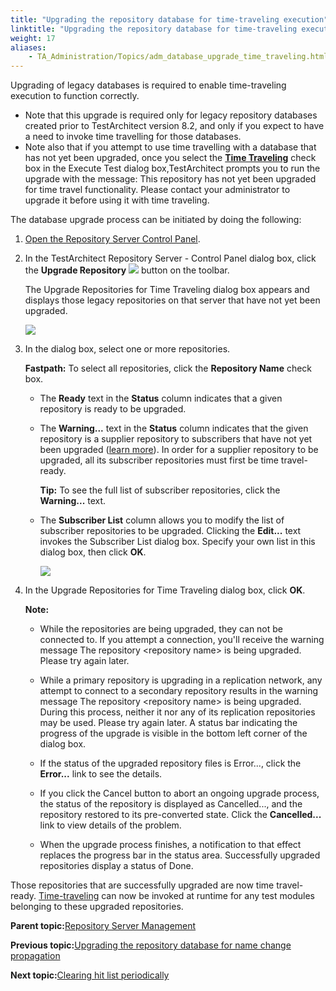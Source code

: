 ```yaml
--- 
title: "Upgrading the repository database for time-traveling execution"
linktitle: "Upgrading the repository database for time-traveling execution"
weight: 17
aliases: 
    - TA_Administration/Topics/adm_database_upgrade_time_traveling.html
---
```


Upgrading of legacy databases is required to enable time-traveling execution to function correctly.

-   Note that this upgrade is required only for legacy repository databases created prior to TestArchitect version 8.2, and only if you expect to have a need to invoke time travelling for those databases.
-   Note also that if you attempt to use time travelling with a database that has not yet been upgraded, once you select the [**Time Traveling**](../../TA_Help/Topics/ug_time_traveling_execution.md#cmd_ihj_gjf_5s) check box in the Execute Test dialog box,TestArchitect prompts you to run the upgrade with the message: This repository has not yet been upgraded for time travel functionality. Please contact your administrator to upgrade it before using it with time traveling.

The database upgrade process can be initiated by doing the following:

1.  [Open the Repository Server Control Panel](Repo_server_management_launching.md).

2.  In the TestArchitect Repository Server - Control Panel dialog box, click the **Upgrade Repository** ![](/images/TA_Administration/Images/upgrade_database_btn.png) button on the toolbar.

    The Upgrade Repositories for Time Traveling dialog box appears and displays those legacy repositories on that server that have not yet been upgraded.

    ![](/images/TA_Administration/Images/upgrade_database_time_traveling_dialog.png)

3.  In the dialog box, select one or more repositories.

    **Fastpath:** To select all repositories, click the **Repository Name** check box.

    -   The **Ready** text in the **Status** column indicates that a given repository is ready to be upgraded.
    -   The **Warning...** text in the **Status** column indicates that the given repository is a supplier repository to subscribers that have not yet been upgraded \([learn more](../../TA_Help/Topics/Project_subscription.md)\). In order for a supplier repository to be upgraded, all its subscriber repositories must first be time travel-ready.

        **Tip:** To see the full list of subscriber repositories, click the **Warning...** text.

    -   The **Subscriber List** column allows you to modify the list of subscriber repositories to be upgraded. Clicking the **Edit...** text invokes the Subscriber List dialog box. Specify your own list in this dialog box, then click **OK**.

        ![](/images/TA_Administration/Images/adm_subcriber_list_dlg.png)

4.  In the Upgrade Repositories for Time Traveling dialog box, click **OK**.

    **Note:**

    -   While the repositories are being upgraded, they can not be connected to. If you attempt a connection, you'll receive the warning message The repository <repository name\> is being upgraded. Please try again later.
    -   While a primary repository is upgrading in a replication network, any attempt to connect to a secondary repository results in the warning message The repository <repository name\> is being upgraded. During this process, neither it nor any of its replication repositories may be used. Please try again later.
    A status bar indicating the progress of the upgrade is visible in the bottom left corner of the dialog box.

    -   If the status of the upgraded repository files is Error..., click the **Error...** link to see the details.
    -   If you click the Cancel button to abort an ongoing upgrade process, the status of the repository is displayed as Cancelled..., and the repository restored to its pre-converted state. Click the **Cancelled...** link to view details of the problem.
    -   When the upgrade process finishes, a notification to that effect replaces the progress bar in the status area. Successfully upgraded repositories display a status of Done.

Those repositories that are successfully upgraded are now time travel-ready. [Time-traveling](../../TA_Help/Topics/ug_time_traveling.md) can now be invoked at runtime for any test modules belonging to these upgraded repositories.

**Parent topic:**[Repository Server Management](../../TA_Administration/Topics/Repo_server_management.md)

**Previous topic:**[Upgrading the repository database for name change propagation](../../TA_Administration/Topics/Repo_database_upgrade.md)

**Next topic:**[Clearing hit list periodically](../../TA_Administration/Topics/adm_clear_hitlist.md)

